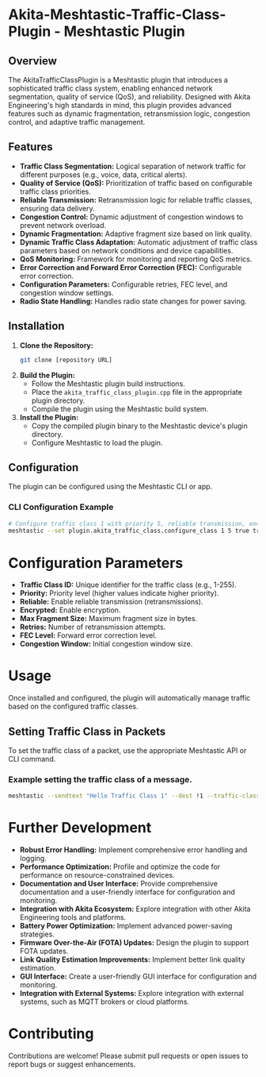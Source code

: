 # Akita-Meshtastic-Traffic-Class-Plugin - Meshtastic Plugin

## Overview

The AkitaTrafficClassPlugin is a Meshtastic plugin that introduces a sophisticated traffic class system, enabling enhanced network segmentation, quality of service (QoS), and reliability. Designed with Akita Engineering's high standards in mind, this plugin provides advanced features such as dynamic fragmentation, retransmission logic, congestion control, and adaptive traffic management.

## Features

* **Traffic Class Segmentation:** Logical separation of network traffic for different purposes (e.g., voice, data, critical alerts).
* **Quality of Service (QoS):** Prioritization of traffic based on configurable traffic class priorities.
* **Reliable Transmission:** Retransmission logic for reliable traffic classes, ensuring data delivery.
* **Congestion Control:** Dynamic adjustment of congestion windows to prevent network overload.
* **Dynamic Fragmentation:** Adaptive fragment size based on link quality.
* **Dynamic Traffic Class Adaptation:** Automatic adjustment of traffic class parameters based on network conditions and device capabilities.
* **QoS Monitoring:** Framework for monitoring and reporting QoS metrics.
* **Error Correction and Forward Error Correction (FEC):** Configurable error correction.
* **Configuration Parameters:** Configurable retries, FEC level, and congestion window settings.
* **Radio State Handling:** Handles radio state changes for power saving.

## Installation

1.  **Clone the Repository:**
    ```bash
    git clone [repository URL]
    ```
2.  **Build the Plugin:**
    * Follow the Meshtastic plugin build instructions.
    * Place the `akita_traffic_class_plugin.cpp` file in the appropriate plugin directory.
    * Compile the plugin using the Meshtastic build system.
3.  **Install the Plugin:**
    * Copy the compiled plugin binary to the Meshtastic device's plugin directory.
    * Configure Meshtastic to load the plugin.

## Configuration

The plugin can be configured using the Meshtastic CLI or app.

### CLI Configuration Example

```bash
# Configure traffic class 1 with priority 5, reliable transmission, encryption, max fragment size 200, 3 retries, FEC level 2, congestion window 5
meshtastic --set plugin.akita_traffic_class.configure_class 1 5 true true 200 3 2 5
   ```
# Configuration Parameters

* **Traffic Class ID:** Unique identifier for the traffic class (e.g., 1-255).
* **Priority:** Priority level (higher values indicate higher priority).
* **Reliable:** Enable reliable transmission (retransmissions).
* **Encrypted:** Enable encryption.
* **Max Fragment Size:** Maximum fragment size in bytes.
* **Retries:** Number of retransmission attempts.
* **FEC Level:** Forward error correction level.
* **Congestion Window:** Initial congestion window size.

# Usage

Once installed and configured, the plugin will automatically manage traffic based on the configured traffic classes.

## Setting Traffic Class in Packets

To set the traffic class of a packet, use the appropriate Meshtastic API or CLI command.

### Example setting the traffic class of a message.

   ```Bash
meshtastic --sendtext "Hello Traffic Class 1" --dest !1 --traffic-class 1
   ```

# Further Development

* **Robust Error Handling:** Implement comprehensive error handling and logging.
* **Performance Optimization:** Profile and optimize the code for performance on resource-constrained devices.
* **Documentation and User Interface:** Provide comprehensive documentation and a user-friendly interface for configuration and monitoring.
* **Integration with Akita Ecosystem:** Explore integration with other Akita Engineering tools and platforms.
* **Battery Power Optimization:** Implement advanced power-saving strategies.
* **Firmware Over-the-Air (FOTA) Updates:** Design the plugin to support FOTA updates.
* **Link Quality Estimation Improvements:** Implement better link quality estimation.
* **GUI Interface:** Create a user-friendly GUI interface for configuration and monitoring.
* **Integration with External Systems:** Explore integration with external systems, such as MQTT brokers or cloud platforms.

# Contributing

Contributions are welcome! Please submit pull requests or open issues to report bugs or suggest enhancements.
